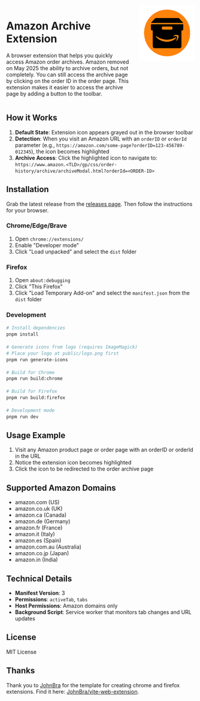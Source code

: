<div style="display: flex; align-items: flex-start; gap: 20px;">
  <div style="flex: 1;">
    
# Amazon Archive Extension

A browser extension that helps you quickly access Amazon order archives. Amazon removed on May 2025 the ability to archive orders, but not completely. You can still access the archive page by clicking on the order ID in the order page. This extension makes it easier to access the archive page by adding a button to the toolbar.

  </div>
  <div style="flex-shrink: 0;">
    <img src="public/logo.png" alt="Amazon Archive Extension Logo" width="150" height="150" />
  </div>
</div>

## How it Works

1. **Default State**: Extension icon appears grayed out in the browser toolbar
2. **Detection**: When you visit an Amazon URL with an `orderID` or `orderId` parameter (e.g., `https://amazon.com/some-page?orderID=123-456789-012345`), the icon becomes highlighted
3. **Archive Access**: Click the highlighted icon to navigate to: `https://www.amazon.<TLD>/gp/css/order-history/archive/archiveModal.html?orderId=<ORDER-ID>`

## Installation

Grab the latest release from the [releases page](https://github.com/polvallverdu/amazon-archive-extension/releases). Then follow the instructions for your browser.

### Chrome/Edge/Brave

1. Open `chrome://extensions/`
2. Enable "Developer mode"
3. Click "Load unpacked" and select the `dist` folder

### Firefox

1. Open `about:debugging`
2. Click "This Firefox"
3. Click "Load Temporary Add-on" and select the `manifest.json` from the `dist` folder

### Development

```bash
# Install dependencies
pnpm install

# Generate icons from logo (requires ImageMagick)
# Place your logo at public/logo.png first
pnpm run generate-icons

# Build for Chrome
pnpm run build:chrome

# Build for Firefox
pnpm run build:firefox

# Development mode
pnpm run dev
```

## Usage Example

1. Visit any Amazon product page or order page with an orderID or orderId in the URL
2. Notice the extension icon becomes highlighted
3. Click the icon to be redirected to the order archive page

## Supported Amazon Domains

- amazon.com (US)
- amazon.co.uk (UK)
- amazon.ca (Canada)
- amazon.de (Germany)
- amazon.fr (France)
- amazon.it (Italy)
- amazon.es (Spain)
- amazon.com.au (Australia)
- amazon.co.jp (Japan)
- amazon.in (India)

## Technical Details

- **Manifest Version**: 3
- **Permissions**: `activeTab`, `tabs`
- **Host Permissions**: Amazon domains only
- **Background Script**: Service worker that monitors tab changes and URL updates

## License

MIT License

## Thanks

Thank you to [JohnBra](https://github.com/JohnBra) for the template for creating chrome and firefox extensions. Find it here: [JohnBra/vite-web-extension](https://github.com/JohnBra/vite-web-extension).
